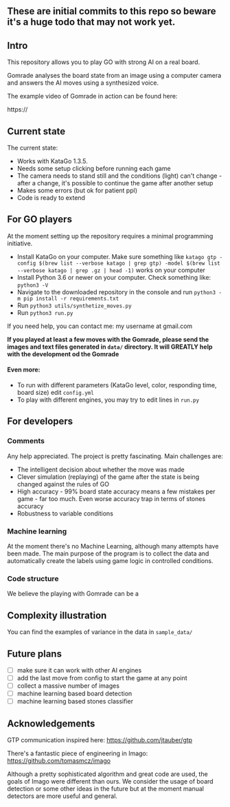 ## These are initial commits to this repo so beware it's a huge todo that may not work yet.

## Intro 

This repository allows you to play GO with strong AI on a real board. 

Gomrade analyses the board state from an image using a computer camera and answers the AI moves using 
a synthesized voice. 

The example video of Gomrade in action can be found here:

https://


## Current state

The current state:
- Works with KataGo 1.3.5.
- Needs some setup clicking before running each game
- The camera needs to stand still and the conditions (light) can't change - after a change, it's possible to continue 
the game after another setup
- Makes some errors (but ok for patient ppl)
- Code is ready to extend

## For GO players 
At the moment setting up the repository requires a minimal programming initiative.
- Install KataGo on your computer. Make sure something like
`katago gtp -config $(brew list --verbose katago | grep gtp) -model $(brew list --verbose katago | grep .gz | head -1)`
works on your computer
- Install Python 3.6 or newer on your computer. Check something like:
`python3 -V`
- Navigate to the downloaded repository in the console and run `python3 -m pip install -r requirements.txt`
- Run `python3 utils/synthetize_moves.py`
- Run `python3 run.py`

If you need help, you can contact me: my username at gmail.com 

__If you played at least a few moves with the Gomrade, please send the images and text files generated in `data/`
directory. It will GREATLY help with the development od the Gomrade__

#### Even more:
- To run with different parameters (KataGo level, color, responding time, board size) edit `config.yml`
- To play with different engines, you may try to edit lines in `run.py`


## For developers

### Comments

Any help appreciated. The project is pretty fascinating. Main challenges are:

- The intelligent decision about whether the move was made 
- Clever simulation (replaying) of the game after the state is being changed against
the rules of GO
- High accuracy - 99% board state accuracy means a few mistakes per game - far too much. Even worse accuracy trap 
in terms of stones accuracy
- Robustness to variable conditions

### Machine learning
At the moment there's no Machine Learning, although many attempts have been made. The main purpose of the program is to collect the data
and automatically create the labels using game logic in controlled conditions.

### Code structure

We believe the playing with Gomrade can be a 


## Complexity illustration

You can find the examples of variance in the data in `sample_data/`


## Future plans

* [ ] make sure it can work with other AI engines
* [ ] add the last move from config to start the game at any point
* [ ] collect a massive number of images 
* [ ] machine learning based board detection 
* [ ] machine learning based stones classifier 

## Acknowledgements

GTP communication inspired here:
https://github.com/jtauber/gtp

There's a fantastic piece of engineering in Imago:
https://github.com/tomasmcz/imago

Although a pretty sophisticated algorithm and great code are used, the goals of Imago were different than ours. We consider
the usage of board detection or some other ideas in the future but at the moment manual 
detectors are more useful and general.
